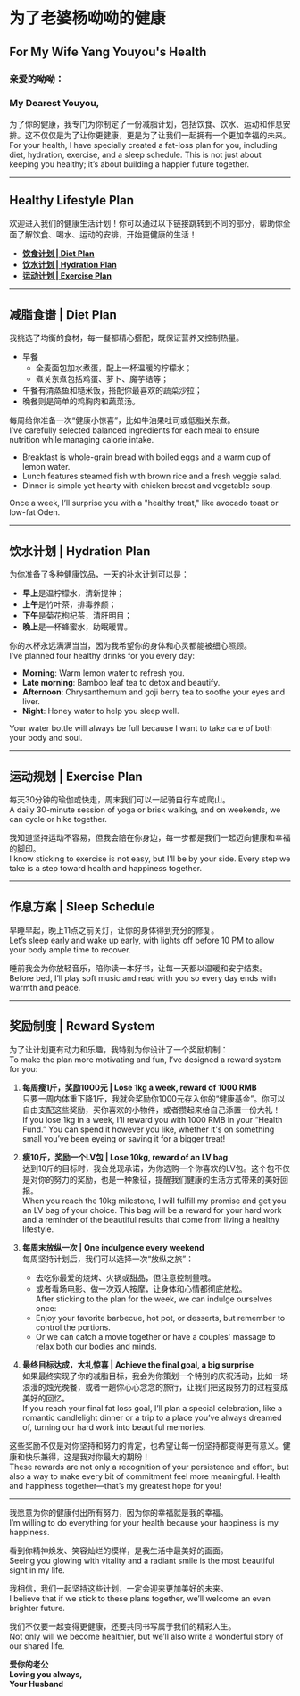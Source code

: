 # 为了老婆杨呦呦的健康  
## For My Wife Yang Youyou's Health  

### 亲爱的呦呦：  
### My Dearest Youyou,  

为了你的健康，我专门为你制定了一份减脂计划，包括饮食、饮水、运动和作息安排。这不仅仅是为了让你更健康，更是为了让我们一起拥有一个更加幸福的未来。  
For your health, I have specially created a fat-loss plan for you, including diet, hydration, exercise, and a sleep schedule. This is not just about keeping you healthy; it’s about building a happier future together.  

---

## Healthy Lifestyle Plan  

欢迎进入我们的健康生活计划！你可以通过以下链接跳转到不同的部分，帮助你全面了解饮食、喝水、运动的安排，开始更健康的生活！  

- [**饮食计划 | Diet Plan**](./eat.md)
- [**饮水计划 | Hydration Plan**](./drink.md)
- [**运动计划 | Exercise Plan**](./sport.md)

---

## **减脂食谱 | Diet Plan**  
我挑选了均衡的食材，每一餐都精心搭配，既保证营养又控制热量。  
- 早餐
  * 全麦面包加水煮蛋，配上一杯温暖的柠檬水；
  * 煮关东煮包括鸡蛋、萝卜、魔芋结等；
- 午餐有清蒸鱼和糙米饭，搭配你最喜欢的蔬菜沙拉；  
- 晚餐则是简单的鸡胸肉和蔬菜汤。

每周给你准备一次“健康小惊喜”，比如牛油果吐司或低脂关东煮。  
I’ve carefully selected balanced ingredients for each meal to ensure nutrition while managing calorie intake.  
- Breakfast is whole-grain bread with boiled eggs and a warm cup of lemon water.  
- Lunch features steamed fish with brown rice and a fresh veggie salad.  
- Dinner is simple yet hearty with chicken breast and vegetable soup.  

Once a week, I’ll surprise you with a "healthy treat," like avocado toast or low-fat Oden.  

---

## **饮水计划 | Hydration Plan**  
为你准备了多种健康饮品，一天的补水计划可以是：  
- **早上**是温柠檬水，清新提神；  
- **上午**是竹叶茶，排毒养颜；  
- **下午**是菊花枸杞茶，清肝明目；  
- **晚上**是一杯蜂蜜水，助眠暖胃。  

你的水杯永远满满当当，因为我希望你的身体和心灵都能被细心照顾。  
I’ve planned four healthy drinks for you every day:  
- **Morning**: Warm lemon water to refresh you.  
- **Late morning**: Bamboo leaf tea to detox and beautify.  
- **Afternoon**: Chrysanthemum and goji berry tea to soothe your eyes and liver.  
- **Night**: Honey water to help you sleep well.  

Your water bottle will always be full because I want to take care of both your body and soul.  

---

## **运动规划 | Exercise Plan**  
每天30分钟的瑜伽或快走，周末我们可以一起骑自行车或爬山。  
A daily 30-minute session of yoga or brisk walking, and on weekends, we can cycle or hike together.  

我知道坚持运动不容易，但我会陪在你身边，每一步都是我们一起迈向健康和幸福的脚印。  
I know sticking to exercise is not easy, but I’ll be by your side. Every step we take is a step toward health and happiness together.  

---

## **作息方案 | Sleep Schedule**  
早睡早起，晚上11点之前关灯，让你的身体得到充分的修复。  
Let’s sleep early and wake up early, with lights off before 10 PM to allow your body ample time to recover.  

睡前我会为你放轻音乐，陪你读一本好书，让每一天都以温暖和安宁结束。  
Before bed, I’ll play soft music and read with you so every day ends with warmth and peace.  

---

## **奖励制度 | Reward System**  
为了让计划更有动力和乐趣，我特别为你设计了一个奖励机制：  
To make the plan more motivating and fun, I’ve designed a reward system for you:

1. **每周瘦1斤，奖励1000元 | Lose 1kg a week, reward of 1000 RMB**  
   只要一周内体重下降1斤，我就会奖励你1000元存入你的“健康基金”。你可以自由支配这些奖励，买你喜欢的小物件，或者攒起来给自己添置一份大礼！  
   If you lose 1kg in a week, I’ll reward you with 1000 RMB in your “Health Fund.” You can spend it however you like, whether it's on something small you’ve been eyeing or saving it for a bigger treat!

2. **瘦10斤，奖励一个LV包 | Lose 10kg, reward of an LV bag**  
   达到10斤的目标时，我会兑现承诺，为你选购一个你喜欢的LV包。这个包不仅是对你的努力的奖励，也是一种象征，提醒我们健康的生活方式带来的美好回报。  
   When you reach the 10kg milestone, I will fulfill my promise and get you an LV bag of your choice. This bag will be a reward for your hard work and a reminder of the beautiful results that come from living a healthy lifestyle.

3. **每周末放纵一次 | One indulgence every weekend**  
   每周坚持计划后，我们可以选择一次“放纵之旅”：  
   - 去吃你最爱的烧烤、火锅或甜品，但注意控制量哦。  
   - 或者看场电影、做一次双人按摩，让身体和心情都彻底放松。  
   After sticking to the plan for the week, we can indulge ourselves once:  
   - Enjoy your favorite barbecue, hot pot, or desserts, but remember to control the portions.  
   - Or we can catch a movie together or have a couples' massage to relax both our bodies and minds.

4. **最终目标达成，大礼惊喜 | Achieve the final goal, a big surprise**  
   如果最终实现了你的减脂目标，我会为你策划一个特别的庆祝活动，比如一场浪漫的烛光晚餐，或者一趟你心心念念的旅行，让我们把这段努力的过程变成美好的回忆。  
   If you reach your final fat loss goal, I’ll plan a special celebration, like a romantic candlelight dinner or a trip to a place you’ve always dreamed of, turning our hard work into beautiful memories.

这些奖励不仅是对你坚持和努力的肯定，也希望让每一份坚持都变得更有意义。健康和快乐兼得，这是我对你最大的期盼！  
These rewards are not only a recognition of your persistence and effort, but also a way to make every bit of commitment feel more meaningful. Health and happiness together—that’s my greatest hope for you!

---

我愿意为你的健康付出所有努力，因为你的幸福就是我的幸福。  
I’m willing to do everything for your health because your happiness is my happiness.  

看到你精神焕发、笑容灿烂的模样，是我生活中最美好的画面。  
Seeing you glowing with vitality and a radiant smile is the most beautiful sight in my life.  

我相信，我们一起坚持这些计划，一定会迎来更加美好的未来。  
I believe that if we stick to these plans together, we’ll welcome an even brighter future.  

我们不仅要一起变得更健康，还要共同书写属于我们的精彩人生。  
Not only will we become healthier, but we’ll also write a wonderful story of our shared life.  

**爱你的老公**  
**Loving you always,**  
**Your Husband**  
